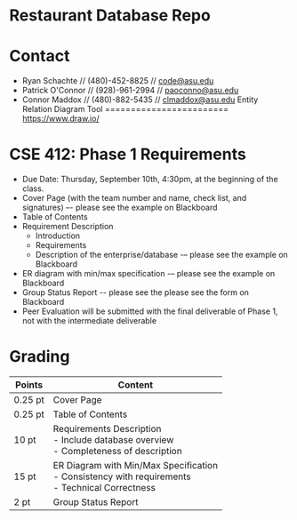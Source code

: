 # Restaurant Database Repo


Contact
========================
- Ryan Schachte // (480)-452-8825 // code@asu.edu    
- Patrick O'Connor // (928)-961-2994 // paoconno@asu.edu
- Connor Maddox // (480)-882-5435 // clmaddox@asu.edu
Entity Relation Diagram Tool
========================
https://www.draw.io/

CSE 412: Phase 1 Requirements
========================
 * Due Date: Thursday, September 10th, 4:30pm, at the beginning of the class. 
 * Cover Page (with the team number and name, check list, and signatures) –- please see the example on Blackboard
 * Table of Contents
 * Requirement Description
   - Introduction 
   - Requirements
   - Description of the enterprise/database -– please see the example on Blackboard
 * ER diagram with min/max specification -– please see the example on Blackboard
 * Group Status Report -- please see the please see the form on Blackboard
 * Peer Evaluation will be submitted with the final deliverable of Phase 1, not with the intermediate deliverable

Grading
========================
| Points | Content |
| ------------- | ------------- |
| 0.25 pt | Cover Page |
| 0.25 pt | Table of Contents |
| 10 pt | Requirements Description <br> - Include database overview <br> - Completeness of description |
| 15 pt | ER Diagram with Min/Max Specification <br> - Consistency with requirements <br> - Technical Correctness |
| 2 pt | Group Status Report |

